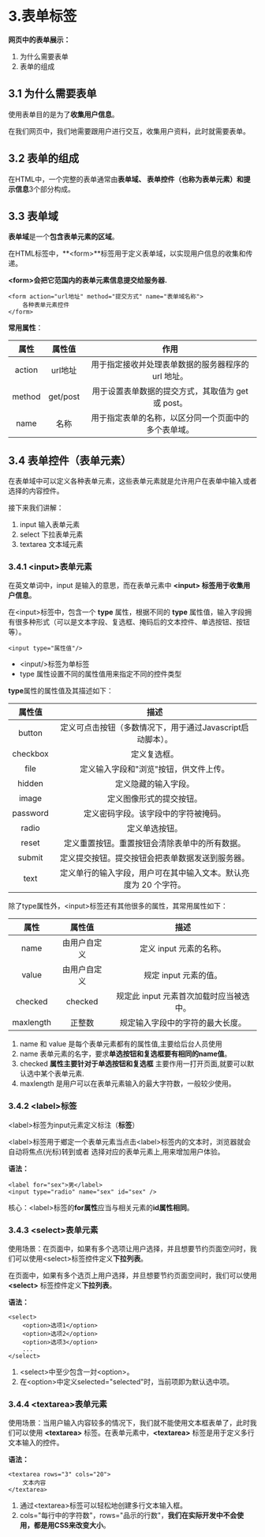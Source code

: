 # 3.表单标签

**网页中的表单展示：**

1. 为什么需要表单
2. 表单的组成

## 3.1 为什么需要表单

使用表单目的是为了**收集用户信息**。

在我们网页中，我们地需要跟用户进行交互，收集用户资料，此时就需要表单。

## 3.2 表单的组成

在HTML中，一个完整的表单通常由**表单域、 表单控件（也称为表单元素）**和**提示信息**3个部分构成。

## 3.3 表单域

**表单域**是一个**包含表单元素的区域**。

在HTML标签中，**\<form>**标签用于定义表单域，以实现用户信息的收集和传递。

**\<form>会把它范国内的表单元素信息提交给服务器.**

    <form action="url地址" method="提交方式" name="表单域名称">
        各种表单元素控件
    </form> 

**常用属性**：

|属性|属性值|作用|
|:-:|:----:|:-:|
|action|url地址|用于指定接收并处理表单数据的服务器程序的 url 地址。|
|method|get/post|用于设置表单数据的提交方式，其取值为 get 或 post。|
|name|名称|用于指定表单的名称，以区分同一个页面中的多个表单域。|

## 3.4 表单控件（表单元素）

在表单域中可以定义各种表单元素，这些表单元素就是允许用户在表单中输入或者选择的内容控件。

接下来我们讲解：

1. input 输入表单元素
2. select 下拉表单元素
3. textarea 文本域元素

### 3.4.1 \<input>表单元素

在英文单词中，input 是输入的意思，而在表单元素中 **\<input> 标签用于收集用户信息**。

在\<input>标签中，包含一个 **type** 属性，根据不同的 **type** 属性值，输入字段拥有很多种形式（可以是文本字段、复选框、掩码后的文本控件、单选按钮、按钮等）。

    <input type="属性值"/>

* \<input/>标签为单标签
* type 属性设置不同的属性值用来指定不同的控件类型

**type**属性的属性值及其描述如下：

|属性值|描述|
|:---:|:-:|
|button|定义可点击按钮（多数情况下，用于通过Javascript启动脚本）。|
|checkbox|定义复选框。|
|file|定义输入字段和"浏览"按钮，供文件上传。|
|hidden|定义隐藏的输入字段。|
|image|定义图像形式的提交按钮。|
|password|定义密码字段。该字段中的字符被掩码。|
|radio|定义单选按钮。|
|reset|定义重置按钮。重置按钮会清除表单中的所有数据。|
|submit|定义提交按钮。提交按钮会把表单数据发送到服务器。|
|text|定义单行的输入字段，用户可在其中输入文本。默认亮度为 20 个字符。|

除了type属性外，\<input>标签还有其他很多的属性，其常用属性如下：

|属性|属性值|描述|
|:-:|:---:|:--:|
|name|由用户自定义|定义 input 元素的名称。|
|value|由用户自定义|规定 input 元素的值。|
|checked|checked|规定此 input 元素首次加载时应当被选中。|
|maxlength|正整数|规定输入字段中的字符的最大长度。|

1. name 和 value 是每个表单元素都有的属性值,主要给后台人员使用
2. name 表单元素的名字，要求**单选按钮和复选框要有相同的name值**。
3. checked **属性主要针对于单选按钮和复选框** 主要作用一打开页面,就要可以默认选中某个表单元素.
4. maxlength 是用户可以在表单元素输入的最大字符数，一般较少使用。

### 3.4.2 \<label>标签

\<label>标签为input元素定义标注（**标签**）

\<label>标签用于鄉定一个表单元素当点击\<label>标签内的文本时，浏览器就会自动将焦点(光标)转到或者
选择对应的表单元素上,用来增加用户体验。

**语法：**

    <label for="sex">男</label>
    <input type="radio" name="sex" id="sex" />

核心：\<label>标签的**for属性**应当与相关元素的**id属性相同**。

### 3.4.3 \<select>表单元素

使用场景：在页面中，如果有多个选项让用户选择，并且想要节约页面空问时，我们可以使用\<select>标签控件定义**下拉列表**。

在页面中，如果有多个选页上用户选择，并旦想要节约页面空间时，我们可以使用 **\<select>** 标签控件定义**下拉列表**。

**语法：**

    <select>
        <option>选项1</option>
        <option>选项2</option>
        <option>选项3</option>
        ...
    </select>

1. \<select>中至少包含一対\<option>。
2. 在\<option>中定义selected="selected"时，当前项即为默认选中项。

### 3.4.4 \<textarea>表单元素

使用场景：当用户输入内容较多的情况下，我们就不能使用文本框表单了，此时我们可以使用 **\<textarea>** 标签。在表单元素中，**\<textarea>** 标签是用于定义多行文本输入的控件。

**语法：**

    <textarea rows="3" cols="20">
        文本内容
    </textarea>

1. 通过\<textarea>标签可以轻松地创建多行文本输入框。
2. cols="每行中的字符数"，rows="品示的行数"，**我们在实际开发中不会使用，都是用CSS来改变大小**。
